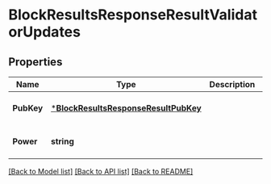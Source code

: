 # BlockResultsResponseResultValidatorUpdates

## Properties
Name | Type | Description | Notes
------------ | ------------- | ------------- | -------------
**PubKey** | [***BlockResultsResponseResultPubKey**](BlockResultsResponse_result_pub_key.md) |  | [optional] [default to null]
**Power** | **string** |  | [optional] [default to null]

[[Back to Model list]](../README.md#documentation-for-models) [[Back to API list]](../README.md#documentation-for-api-endpoints) [[Back to README]](../README.md)

